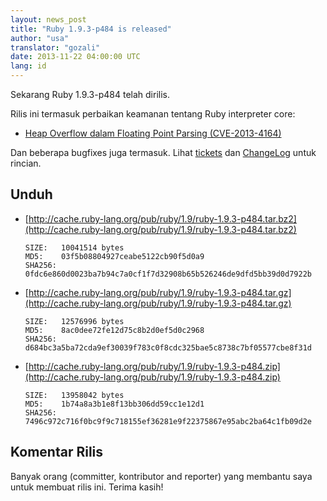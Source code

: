 ```yaml
---
layout: news_post
title: "Ruby 1.9.3-p484 is released"
author: "usa"
translator: "gozali"
date: 2013-11-22 04:00:00 UTC
lang: id
---
```


Sekarang Ruby 1.9.3-p484 telah dirilis.

Rilis ini termasuk perbaikan keamanan tentang Ruby interpreter core:

 * [Heap Overflow dalam Floating Point Parsing (CVE-2013-4164)](/id/news/2013/11/22/heap-overflow-in-floating-point-parsing-cve-2013-4164/)

Dan beberapa bugfixes juga termasuk.
Lihat [tickets](https://bugs.ruby-lang.org/projects/ruby-193/issues?set_filter=1&amp;status_id=5)
dan [ChangeLog](http://svn.ruby-lang.org/repos/ruby/tags/v1_9_3_484/ChangeLog) untuk rincian.

## Unduh

* [http://cache.ruby-lang.org/pub/ruby/1.9/ruby-1.9.3-p484.tar.bz2](http://cache.ruby-lang.org/pub/ruby/1.9/ruby-1.9.3-p484.tar.bz2)

      SIZE:   10041514 bytes
      MD5:    03f5b08804927ceabe5122cb90f5d0a9
      SHA256: 0fdc6e860d0023ba7b94c7a0cf1f7d32908b65b526246de9dfd5bb39d0d7922b

* [http://cache.ruby-lang.org/pub/ruby/1.9/ruby-1.9.3-p484.tar.gz](http://cache.ruby-lang.org/pub/ruby/1.9/ruby-1.9.3-p484.tar.gz)

      SIZE:   12576996 bytes
      MD5:    8ac0dee72fe12d75c8b2d0ef5d0c2968
      SHA256: d684bc3a5ba72cda9ef30039f783c0f8cdc325bae5c8738c7bf05577cbe8f31d

* [http://cache.ruby-lang.org/pub/ruby/1.9/ruby-1.9.3-p484.zip](http://cache.ruby-lang.org/pub/ruby/1.9/ruby-1.9.3-p484.zip)

      SIZE:   13958042 bytes
      MD5:    1b74a8a3b1e8f13bb306dd59cc1e12d1
      SHA256: 7496c972c716f0bc9f9c718155ef36281e9f22375867e95abc2ba64c1fb09d2e

## Komentar Rilis

Banyak orang (committer, kontributor and reporter) yang membantu saya untuk
membuat rilis ini.
Terima kasih!

